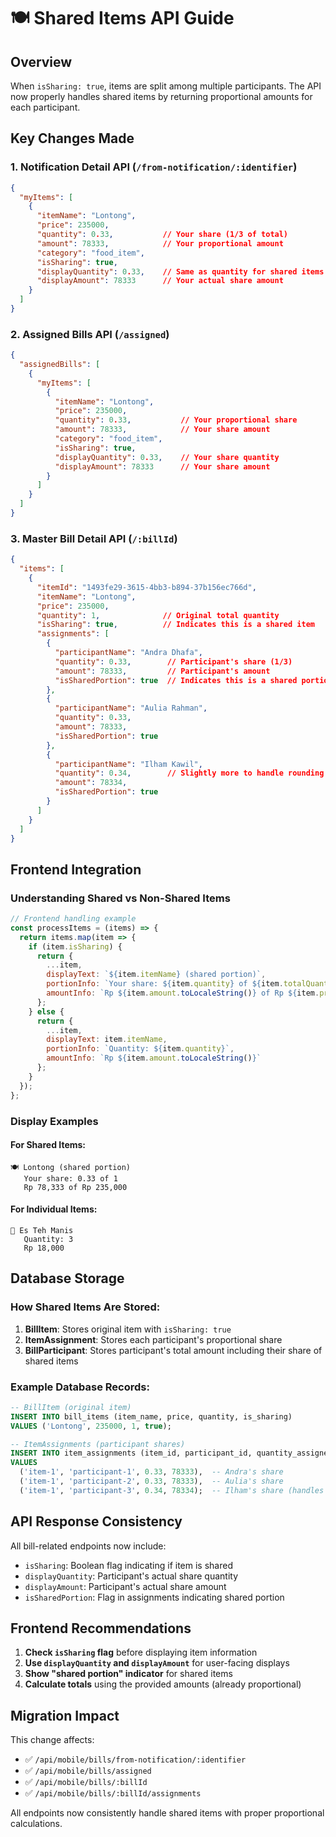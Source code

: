 # 🍽️ Shared Items API Guide

## Overview
When `isSharing: true`, items are split among multiple participants. The API now properly handles shared items by returning proportional amounts for each participant.

## Key Changes Made

### 1. **Notification Detail API** (`/from-notification/:identifier`)
```json
{
  "myItems": [
    {
      "itemName": "Lontong",
      "price": 235000,
      "quantity": 0.33,           // Your share (1/3 of total)
      "amount": 78333,            // Your proportional amount
      "category": "food_item",
      "isSharing": true,
      "displayQuantity": 0.33,    // Same as quantity for shared items
      "displayAmount": 78333      // Your actual share amount
    }
  ]
}
```

### 2. **Assigned Bills API** (`/assigned`)
```json
{
  "assignedBills": [
    {
      "myItems": [
        {
          "itemName": "Lontong",
          "price": 235000,
          "quantity": 0.33,           // Your proportional share
          "amount": 78333,            // Your share amount
          "category": "food_item",
          "isSharing": true,
          "displayQuantity": 0.33,    // Your share quantity
          "displayAmount": 78333      // Your share amount
        }
      ]
    }
  ]
}
```

### 3. **Master Bill Detail API** (`/:billId`)
```json
{
  "items": [
    {
      "itemId": "1493fe29-3615-4bb3-b894-37b156ec766d",
      "itemName": "Lontong",
      "price": 235000,
      "quantity": 1,              // Original total quantity
      "isSharing": true,          // Indicates this is a shared item
      "assignments": [
        {
          "participantName": "Andra Dhafa",
          "quantity": 0.33,        // Participant's share (1/3)
          "amount": 78333,         // Participant's amount
          "isSharedPortion": true  // Indicates this is a shared portion
        },
        {
          "participantName": "Aulia Rahman",
          "quantity": 0.33,
          "amount": 78333,
          "isSharedPortion": true
        },
        {
          "participantName": "Ilham Kawil",
          "quantity": 0.34,        // Slightly more to handle rounding
          "amount": 78334,
          "isSharedPortion": true
        }
      ]
    }
  ]
}
```

## Frontend Integration

### Understanding Shared vs Non-Shared Items

```javascript
// Frontend handling example
const processItems = (items) => {
  return items.map(item => {
    if (item.isSharing) {
      return {
        ...item,
        displayText: `${item.itemName} (shared portion)`,
        portionInfo: `Your share: ${item.quantity} of ${item.totalQuantity || 1}`,
        amountInfo: `Rp ${item.amount.toLocaleString()} of Rp ${item.price.toLocaleString()}`
      };
    } else {
      return {
        ...item,
        displayText: item.itemName,
        portionInfo: `Quantity: ${item.quantity}`,
        amountInfo: `Rp ${item.amount.toLocaleString()}`
      };
    }
  });
};
```

### Display Examples

#### For Shared Items:
```
🍽️ Lontong (shared portion)
   Your share: 0.33 of 1
   Rp 78,333 of Rp 235,000
```

#### For Individual Items:
```
🥤 Es Teh Manis
   Quantity: 3
   Rp 18,000
```

## Database Storage

### How Shared Items Are Stored:
1. **BillItem**: Stores original item with `isSharing: true`
2. **ItemAssignment**: Stores each participant's proportional share
3. **BillParticipant**: Stores participant's total amount including their share of shared items

### Example Database Records:

```sql
-- BillItem (original item)
INSERT INTO bill_items (item_name, price, quantity, is_sharing) 
VALUES ('Lontong', 235000, 1, true);

-- ItemAssignments (participant shares)
INSERT INTO item_assignments (item_id, participant_id, quantity_assigned, amount_assigned)
VALUES 
  ('item-1', 'participant-1', 0.33, 78333),  -- Andra's share
  ('item-1', 'participant-2', 0.33, 78333),  -- Aulia's share  
  ('item-1', 'participant-3', 0.34, 78334);  -- Ilham's share (handles rounding)
```

## API Response Consistency

All bill-related endpoints now include:
- `isSharing`: Boolean flag indicating if item is shared
- `displayQuantity`: Participant's actual share quantity
- `displayAmount`: Participant's actual share amount
- `isSharedPortion`: Flag in assignments indicating shared portion

## Frontend Recommendations

1. **Check `isSharing` flag** before displaying item information
2. **Use `displayQuantity` and `displayAmount`** for user-facing displays
3. **Show "shared portion" indicator** for shared items
4. **Calculate totals** using the provided amounts (already proportional)

## Migration Impact

This change affects:
- ✅ `/api/mobile/bills/from-notification/:identifier`
- ✅ `/api/mobile/bills/assigned`
- ✅ `/api/mobile/bills/:billId`
- ✅ `/api/mobile/bills/:billId/assignments`

All endpoints now consistently handle shared items with proper proportional calculations.